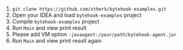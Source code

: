 1. `git clone https://github.com/xtherk/bytehook-examples.git`
2. Open your IDEA and load `bytehook-examples` project
3. Compile `bytehook-examples` project
4. Run `Main` and view print result
5. Please add VM option `-javaagent:/your/path/bytehook-agent.jar`
6. Run `Main` and view print result again

